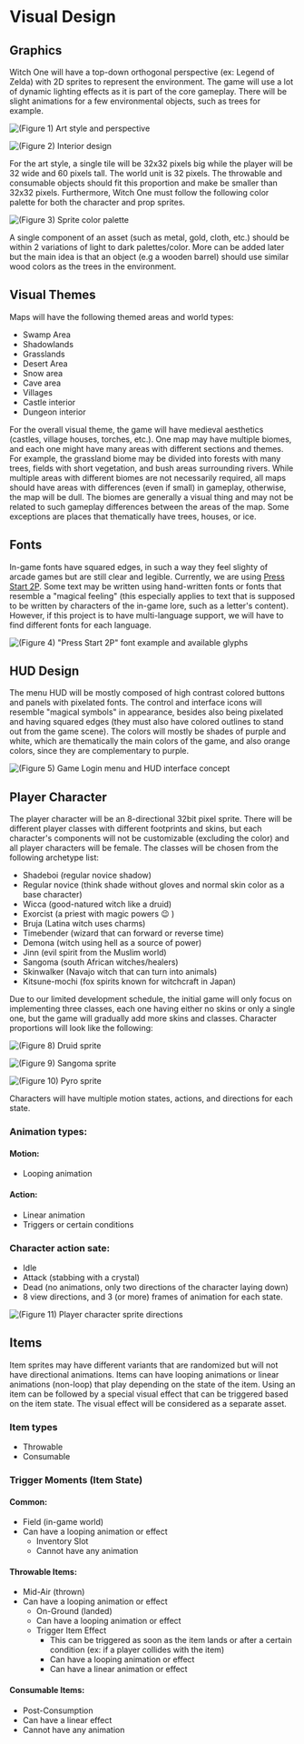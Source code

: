 # Visual Design

## Graphics

Witch One will have a top-down orthogonal perspective (ex: Legend of Zelda) with 2D sprites to represent the environment. The game will use a lot of dynamic lighting effects as it is part of the core gameplay. There will be slight animations for a few environmental objects, such as trees for example.

![(Figure 1) Art style and perspective](.gitbook/assets/print1.png)

![(Figure 2) Interior design](.gitbook/assets/print2.png)

For the art style, a single tile will be 32x32 pixels big while the player will be 32 wide and 60 pixels tall. The world unit is 32 pixels. The throwable and consumable objects should fit this proportion and make be smaller than 32x32 pixels. Furthermore, Witch One must follow the following color palette for both the character and prop sprites.

![(Figure 3) Sprite color palette](<.gitbook/assets/ColorPallette (1).png>)

A single component of an asset (such as metal, gold, cloth, etc.) should be within 2 variations of light to dark palettes/color. More can be added later but the main idea is that an object (e.g a wooden barrel) should use similar wood colors as the trees in the environment.

## Visual Themes

Maps will have the following themed areas and world types:

* Swamp Area
* Shadowlands
* Grasslands
* Desert Area
* Snow area
* Cave area
* Villages
* Castle interior
* Dungeon interior

For the overall visual theme, the game will have medieval aesthetics (castles, village houses, torches, etc.). One map may have multiple biomes, and each one might have many areas with different sections and themes. For example, the grassland biome may be divided into forests with many trees, fields with short vegetation, and bush areas surrounding rivers. While multiple areas with different biomes are not necessarily required, all maps should have areas with differences (even if small) in gameplay, otherwise, the map will be dull. The biomes are generally a visual thing and may not be related to such gameplay differences between the areas of the map. Some exceptions are places that thematically have trees, houses, or ice.

## Fonts

In-game fonts have squared edges, in such a way they feel slighty of arcade games but are still clear and legible. Currently, we are using [Press Start 2P](https://fonts.google.com/specimen/Press+Start+2P?query=+Press+Start+2P). Some text may be written using hand-written fonts or fonts that resemble a "magical feeling" (this especially applies to text that is supposed to be written by characters of the in-game lore, such as a letter's content). However, if this project is to have multi-language support, we will have to find different fonts for each language.

![(Figure 4) "Press Start 2P" font example and available glyphs](.gitbook/assets/print3.png)

## HUD Design

The menu HUD will be mostly composed of high contrast colored buttons and panels with pixelated fonts. The control and interface icons will resemble "magical symbols" in appearance, besides also being pixelated and having squared edges (they must also have colored outlines to stand out from the game scene). The colors will mostly be shades of purple and white, which are thematically the main colors of the game, and also orange colors, since they are complementary to purple.

![(Figure 5) Game Login menu and HUD interface concept](<.gitbook/assets/print4 (1).png>)

## Player Character

The player character will be an 8-directional 32bit pixel sprite. There will be different player classes with different footprints and skins, but each character's components will not be customizable (excluding the color) and all player characters will be female. The classes will be chosen from the following archetype list:

* Shadeboi (regular novice shadow)
* Regular novice (think shade without gloves and normal skin color as a base character)
* Wicca (good-natured witch like a druid)
* Exorcist (a priest with magic powers 😉 )
* Bruja (Latina witch uses charms)
* Timebender (wizard that can forward or reverse time)
* Demona (witch using hell as a source of power)
* Jinn (evil spirit from the Muslim world)
* Sangoma (south African witches/healers)
* Skinwalker (Navajo witch that can turn into animals)
* Kitsune-mochi (fox spirits known for witchcraft in Japan)

Due to our limited development schedule, the initial game will only focus on implementing three classes, each one having either no skins or only a single one, but the game will gradually add more skins and classes. Character proportions will look like the following:

![(Figure 8) Druid sprite](.gitbook/assets/Druid\_Still.png)

![(Figure 9) Sangoma sprite](.gitbook/assets/Sangoma\_v2.png)

![(Figure 10) Pyro sprite](.gitbook/assets/Pyro\_V3.png)

Characters will have multiple motion states, actions, and directions for each state.

### Animation types:

#### Motion:

* Looping animation

#### Action:

* Linear animation
* Triggers or certain conditions

### Character action sate:

* Idle
* Attack (stabbing with a crystal)
* Dead (no animations, only two directions of the character laying down)
* 8 view directions, and 3 (or more) frames of animation for each state.

![(Figure 11) Player character sprite directions](<.gitbook/assets/assets\_catch-io-design-doc\_-MEHAjdw21Ou6L0txEJH\_-MEHD3vHEHSF0Tq4Q1bk\_8 (1).png>)

## Items

Item sprites may have different variants that are randomized but will not have directional animations. Items can have looping animations or linear animations (non-loop) that play depending on the state of the item. Using an item can be followed by a special visual effect that can be triggered based on the item state. The visual effect will be considered as a separate asset.

### Item types

* Throwable
* Consumable

### Trigger Moments (Item State)

#### Common:

* Field (in-game world)
* Can have a looping animation or effect
  * Inventory Slot
  * Cannot have any animation

#### Throwable Items:

* Mid-Air (thrown)
* Can have a looping animation or effect
  * On-Ground (landed)
  * Can have a looping animation or effect
  * Trigger Item Effect
    * This can be triggered as soon as the item lands or after a certain condition (ex: if a player collides with the item)
    * Can have a looping animation or effect
    * Can have a linear animation or effect

#### Consumable Items:

* Post-Consumption
* Can have a linear effect
* Cannot have any animation

